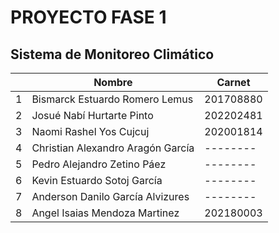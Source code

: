 # PROYECTO FASE 1

## Sistema de Monitoreo Climático 

|     | Nombre                            | Carnet    |
| --- | --------------------------------- | --------- |
| 1   | Bismarck Estuardo Romero Lemus    | 201708880 |
| 2   | Josué Nabí Hurtarte Pinto         | 202202481 |
| 3   | Naomi Rashel Yos Cujcuj           | 202001814 |
| 4   | Christian Alexandro Aragón García | --------  |
| 5   | Pedro Alejandro Zetino Páez       | --------  |
| 6   | Kevin Estuardo Sotoj García       | --------  |
| 7   | Anderson Danilo García Alvizures  | --------  |
| 8   | Angel Isaias Mendoza Martinez     | 202180003  |
